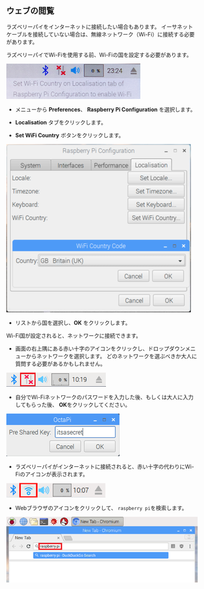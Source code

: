 ## ウェブの閲覧

ラズベリーパイをインターネットに接続したい場合もあります。 イーサネットケーブルを接続していない場合は、無線ネットワーク（Wi-Fi）に接続する必要があります。

ラズベリーパイでWi-Fiを使用する前、Wi-Fiの国を設定する必要があります。

![Wi-Fi国を設定する](images/pi-set-wifi-country.png)

+ メニューから **Preferences**、 **Raspberry Pi Configuration** を選択します。

+ **Localisation** タブをクリックします。

+ **Set WiFi Country** ボタンをクリックします。

![Wi-Fi国を選択する](images/pi-select-wifi-country.png)

+ リストから国を選択し、**OK** をクリックします。

Wi-Fi国が設定されると、ネットワークに接続できます。

+ 画面の右上隅にある赤い十字のアイコンをクリックし、ドロップダウンメニューからネットワークを選択します。 どのネットワークを選ぶべきか大人に質問する必要があるかもしれません。

![W-Fiなし](images/no-wifi.png)

+ 自分でWi-Fiネットワークのパスワードを入力した後、もしくは大人に入力してもらった後、 **OK**をクリックしてください。

![パスワードを入力してください](images/type-password.png)

+ ラズベリーパイがインターネットに接続されると、赤い十字の代わりにWi-Fiのアイコンが表示されます。

![スクリーンショット](images/pi-wifi.png)

+ Webブラウザのアイコンをクリックして、 `raspberry pi`を検索します。

![スクリーンショット](images/pi-browser.png)